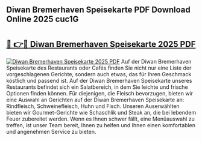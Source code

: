 ## Diwan Bremerhaven Speisekarte PDF Download Online 2025 cuc1G

# <h2><a href="http://gc844o.nevu.top/?p=Diwan+Bremerhaven+Speisekarte">🔗 👉🔴 Diwan Bremerhaven Speisekarte 2025 PDF</a></h2>

[![Diwan Bremerhaven Speisekarte 2025 PDF](https://i.imgur.com/dBaPXMq.png)](http://gc844o.nevu.top/?p=Diwan+Bremerhaven+Speisekarte)
Auf der Diwan Bremerhaven Speisekarte des Restaurants oder Cafés finden Sie nicht nur eine Liste der vorgeschlagenen Gerichte, sondern auch etwas, das für Ihren Geschmack köstlich und passend ist. Auf der Diwan Bremerhaven Speisekarte unseres Restaurants befindet sich ein Salatbereich, in dem Sie leichte und frische Optionen finden können. Für diejenigen, die Fleisch bevorzugen, bieten wir eine Auswahl an Gerichten auf der Diwan Bremerhaven Speisekarte an: Rindfleisch, Schweinefleisch, Huhn und Fisch. Unseren Auserwählten bieten wir Gourmet-Gerichte wie Schaschlik und Steak an, die bei lebendem Feuer zubereitet werden. Wenn es Ihnen schwer fällt, eine Menüauswahl zu treffen, ist unser Team bereit, Ihnen zu helfen und Ihnen einen komfortablen und angenehmen Service zu bieten.
